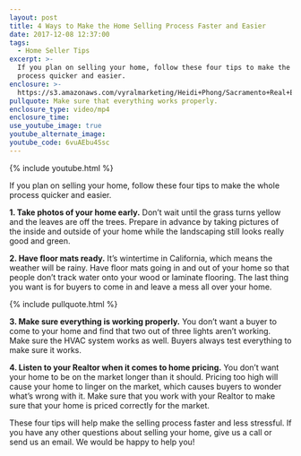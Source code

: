 ```yaml
---
layout: post
title: 4 Ways to Make the Home Selling Process Faster and Easier
date: 2017-12-08 12:37:00
tags:
  - Home Seller Tips
excerpt: >-
  If you plan on selling your home, follow these four tips to make the whole
  process quicker and easier.
enclosure: >-
  https://s3.amazonaws.com/vyralmarketing/Heidi+Phong/Sacramento+Real+Estate-+4+tips+for+listing+your+home.mp4
pullquote: Make sure that everything works properly.
enclosure_type: video/mp4
enclosure_time:
use_youtube_image: true
youtube_alternate_image:
youtube_code: 6vuAEbu4Ssc
---
```



{% include youtube.html %}

If you plan on selling your home, follow these four tips to make the whole process quicker and easier.

**1. Take photos of your home early.** Don’t wait until the grass turns yellow and the leaves are off the trees. Prepare in advance by taking pictures of the inside and outside of your home while the landscaping still looks really good and green.

**2. Have floor mats ready.** It’s wintertime in California, which means the weather will be rainy. Have floor mats going in and out of your home so that people don’t track water onto your wood or laminate flooring. The last thing you want is for buyers to come in and leave a mess all over your home.

{% include pullquote.html %}

**3. Make sure everything is working properly.** You don’t want a buyer to come to your home and find that two out of three lights aren’t working. Make sure the HVAC system works as well. Buyers always test everything to make sure it works.

**4. Listen to your Realtor when it comes to home pricing.** You don’t want your home to be on the market longer than it should. Pricing too high will cause your home to linger on the market, which causes buyers to wonder what’s wrong with it. Make sure that you work with your Realtor to make sure that your home is priced correctly for the market.

These four tips will help make the selling process faster and less stressful. If you have any other questions about selling your home, give us a call or send us an email. We would be happy to help you!